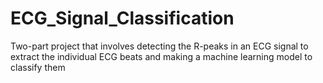 # ECG_Signal_Classification
Two-part project that involves detecting the R-peaks in an ECG signal to extract the individual ECG beats and making a machine learning model to classify them
